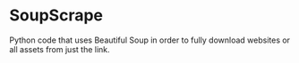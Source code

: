 # SoupScrape
Python code that uses Beautiful Soup in order to fully download websites or all assets from just the link.
